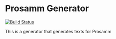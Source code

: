 # Prosamm Generator

[![Build Status](https://travis-ci.org/ai14/prosammgen.svg)](https://travis-ci.org/ai14/prosammgen)

This is a generator that generates texts for Prosamm
